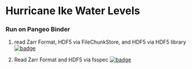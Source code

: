 # Hurricane Ike Water Levels

### Run on Pangeo Binder
1. read Zarr Format, HDF5 via FileChunkStore, and HDF5 via HDF5 library
[![badge](https://img.shields.io/static/v1.svg?logo=Jupyter&label=Pangeo+Binder&message=AWS+us-west-2&color=orange)](https://aws-uswest2-binder.pangeo.io/v2/gh/rsignell-usgs/hurricane-ike-water-levels.git/zarr-hdf5?urlpath=git-pull?repo=https://github.com/rsignell-usgs/hurricane-ike-water-levels)

2. Read Zarr Format and HDF5 via fsspec
[![badge](https://img.shields.io/static/v1.svg?logo=Jupyter&label=Pangeo+Binder&message=AWS+us-west-2&color=orange)](https://aws-uswest2-binder.pangeo.io/v2/gh/rsignell-usgs/hurricane-ike-water-levels.git/zarr-hdf5?urlpath=git-pull?repo=https://github.com/rsignell-usgs/hurricane-ike-water-levels)



